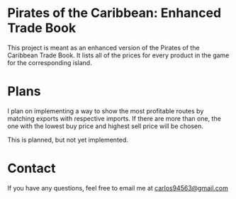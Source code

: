 # Pirates of the Caribbean: Enhanced Trade Book

This project is meant as an enhanced version of the Pirates of the Caribbean Trade Book. It lists all of the prices for every product in the game for the corresponding island.

# Plans

I plan on implementing a way to show the most profitable routes by matching exports with respective imports. If there are more than one, the one with the lowest buy price and highest sell price will be chosen.

This is planned, but not yet implemented.

# Contact

If you have any questions, feel free to email me at <a href="mailto:carlos94563@gmail.com">carlos94563@gmail.com</a>

